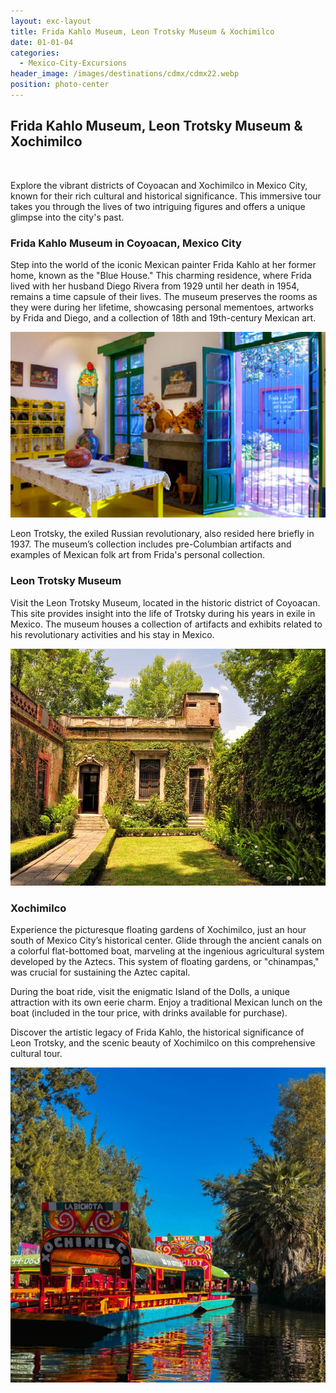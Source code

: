 ```yaml
---
layout: exc-layout
title: Frida Kahlo Museum, Leon Trotsky Museum & Xochimilco
date: 01-01-04
categories:
  - Mexico-City-Excursions
header_image: /images/destinations/cdmx/cdmx22.webp
position: photo-center
---
```

## Frida Kahlo Museum, Leon Trotsky Museum & Xochimilco

&nbsp;

Explore the vibrant districts of Coyoacan and Xochimilco in Mexico City, known for their rich cultural and historical significance. This immersive tour takes you through the lives of two intriguing figures and offers a unique glimpse into the city's past.

### Frida Kahlo Museum in Coyoacan, Mexico City

Step into the world of the iconic Mexican painter Frida Kahlo at her former home, known as the "Blue House." This charming residence, where Frida lived with her husband Diego Rivera from 1929 until her death in 1954, remains a time capsule of their lives. The museum preserves the rooms as they were during her lifetime, showcasing personal mementoes, artworks by Frida and Diego, and a collection of 18th and 19th-century Mexican art.

![Frida Kahlo Museum](/images/destinations/cdmx/frida.jpg)

Leon Trotsky, the exiled Russian revolutionary, also resided here briefly in 1937. The museum’s collection includes pre-Columbian artifacts and examples of Mexican folk art from Frida's personal collection.

### Leon Trotsky Museum

Visit the Leon Trotsky Museum, located in the historic district of Coyoacan. This site provides insight into the life of Trotsky during his years in exile in Mexico. The museum houses a collection of artifacts and exhibits related to his revolutionary activities and his stay in Mexico.

![Leon Trotsky Museum](/images/destinations/cdmx/leon.jpg)

### Xochimilco

Experience the picturesque floating gardens of Xochimilco, just an hour south of Mexico City’s historical center. Glide through the ancient canals on a colorful flat-bottomed boat, marveling at the ingenious agricultural system developed by the Aztecs. This system of floating gardens, or "chinampas," was crucial for sustaining the Aztec capital.

During the boat ride, visit the enigmatic Island of the Dolls, a unique attraction with its own eerie charm. Enjoy a traditional Mexican lunch on the boat (included in the tour price, with drinks available for purchase). 

Discover the artistic legacy of Frida Kahlo, the historical significance of Leon Trotsky, and the scenic beauty of Xochimilco on this comprehensive cultural tour.

![XOCHIMILCO](/images/destinations/cdmx/cdmx3.jpg)